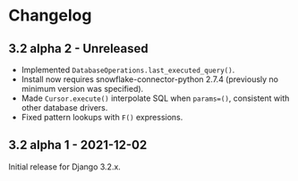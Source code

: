 # Changelog

## 3.2 alpha 2 - Unreleased

- Implemented `DatabaseOperations.last_executed_query()`.
- Install now requires snowflake-connector-python 2.7.4 (previously no minimum
  version was specified).
- Made `Cursor.execute()` interpolate SQL when `params=()`, consistent with
  other database drivers.
- Fixed pattern lookups with `F()` expressions.

## 3.2 alpha 1 - 2021-12-02

Initial release for Django 3.2.x.
